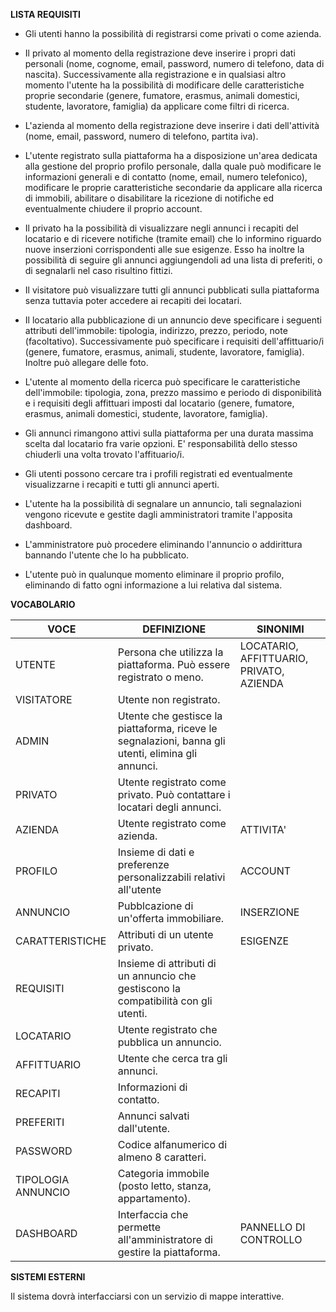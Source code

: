 <b>LISTA REQUISITI</b>

- Gli utenti hanno la possibilità di registrarsi come privati o come azienda.

- Il privato al momento della registrazione deve inserire i propri dati personali (nome, cognome, email, password,  numero di
telefono, data di nascita). Successivamente alla registrazione e in qualsiasi altro momento l'utente ha la possibilità di 
modificare delle caratteristiche proprie secondarie (genere, fumatore, erasmus, animali domestici, studente, lavoratore, famiglia)
da applicare come filtri di ricerca.

- L'azienda al momento della registrazione deve inserire i dati dell'attività (nome, email, password, numero di telefono, partita
iva).

- L'utente registrato sulla piattaforma ha a disposizione un'area dedicata alla gestione del proprio profilo personale, dalla
quale può modificare le informazioni generali e di contatto (nome, email, numero telefonico), modificare le proprie caratteristiche secondarie da applicare alla ricerca di immobili, abilitare o disabilitare la ricezione di notifiche ed eventualmente chiudere il proprio account.

- Il privato ha la possibilità di visualizzare negli annunci i recapiti del locatario e di ricevere notifiche (tramite email) che 
lo informino riguardo nuove inserzioni corrispondenti alle sue esigenze. Esso ha inoltre la possibilità di seguire gli annunci
aggiungendoli ad una lista di preferiti, o di segnalarli nel caso risultino fittizi.

- Il visitatore può visualizzare tutti gli annunci pubblicati sulla piattaforma senza tuttavia poter accedere ai recapiti dei 
locatari.

- Il locatario alla pubblicazione di un annuncio deve specificare i seguenti attributi dell'immobile: tipologia, indirizzo, 
prezzo, periodo, note (facoltativo). Successivamente può specificare i requisiti  dell'affittuario/i  (genere, fumatore, erasmus, 
animali, studente, lavoratore, famiglia). Inoltre può allegare delle foto.

- L'utente al momento della ricerca può specificare le caratteristiche dell'immobile: tipologia, zona, prezzo massimo e periodo di disponibilità e i requisiti degli affittuari imposti dal locatario (genere, fumatore, erasmus, animali domestici, studente, lavoratore, famiglia).

- Gli annunci rimangono attivi sulla piattaforma per una durata massima scelta dal locatario fra varie opzioni. E' responsabilità 
dello stesso chiuderli una volta trovato l'affituario/i.

- Gli utenti possono cercare tra i profili registrati ed eventualmente visualizzarne i recapiti e tutti gli annunci aperti.

- L'utente ha la possibilità di segnalare un annuncio, tali segnalazioni vengono ricevute e gestite dagli amministratori tramite l'apposita dashboard.

- L'amministratore può procedere eliminando l'annuncio o addirittura bannando l'utente che lo ha pubblicato.
 
- L'utente può in qualunque momento eliminare il proprio profilo, eliminando di fatto ogni informazione a lui relativa dal sistema.


<b>VOCABOLARIO</b>

VOCE | DEFINIZIONE | SINONIMI
-----|-------------|---------
UTENTE | Persona che utilizza la piattaforma. Può essere registrato o meno. | LOCATARIO, AFFITTUARIO, PRIVATO, AZIENDA
VISITATORE | Utente non registrato. | |
ADMIN |Utente che gestisce la piattaforma, riceve le segnalazioni, banna gli utenti, elimina gli annunci.|
PRIVATO | Utente registrato come privato. Può contattare i locatari degli annunci. | |
AZIENDA | Utente registrato come azienda. | ATTIVITA'
PROFILO | Insieme di dati e preferenze personalizzabili relativi all'utente | ACCOUNT
ANNUNCIO | Pubblcazione di un'offerta immobiliare. | INSERZIONE
CARATTERISTICHE | Attributi di un utente privato. | ESIGENZE 
REQUISITI | Insieme di attributi di un annuncio che gestiscono la compatibilità con gli utenti. | |  
LOCATARIO | Utente registrato che pubblica un annuncio. | |
AFFITTUARIO | Utente che cerca tra gli annunci. | |              
RECAPITI | Informazioni di contatto. | |
PREFERITI | Annunci salvati dall'utente. | |
PASSWORD | Codice alfanumerico di almeno 8 caratteri. | |
TIPOLOGIA ANNUNCIO | Categoria immobile (posto letto, stanza, appartamento). | |
DASHBOARD | Interfaccia che permette all'amministratore di gestire la piattaforma. | PANNELLO DI CONTROLLO |


**SISTEMI ESTERNI**

Il sistema dovrà interfacciarsi con un servizio di mappe interattive.
